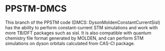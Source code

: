 # PPSTM-DMCS
This branch of the PPSTM code (DMCS: DysonMoldenConstantCurrentSisl) has the ability to perform constant-current STM simulations and work with more TB/DFT packages such as sisl. It is also compatible with quantum chemistry file format generated by MOLDEN, and can perform STM simulations on dyson orbitals calculated from CAS-CI package.
